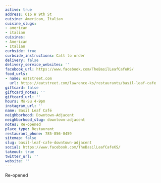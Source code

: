```yaml
---
active: true
address: 616 W 9th St
cuisine: American, Italian
cuisine_slugs:
- american
- italian
cuisines:
- American
- Italian
curbside: true
curbside_instructions: Call to order
delivery: false
delivery_service_websites: ''
facebook_url: https://www.facebook.com/TheBasilLeafCafeKS/
food_urls:
- name: eatstreet.com
  url: https://eatstreet.com/lawrence-ks/restaurants/basil-leaf-cafe
giftcard: false
giftcard_notes: ''
giftcard_url: ''
hours: Mo-Su 4-9pm
instagram_url: ''
name: Basil Leaf Café
neighborhood: Downtown-Adjacent
neighborhood_slug: downtown-adjacent
notes: Re-opened
place_type: Restaurant
restaurant_phone: 785-856-0459
sitemap: false
slug: basil-leaf-cafe-downtown-adjacent
social: https://www.facebook.com/TheBasilLeafCafeKS/
takeout: true
twitter_url: ''
website: ''
---
```


Re-opened